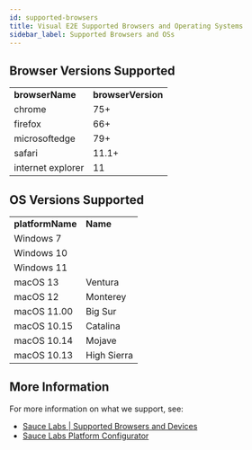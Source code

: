 ```yaml
---
id: supported-browsers
title: Visual E2E Supported Browsers and Operating Systems
sidebar_label: Supported Browsers and OSs
---
```


## Browser Versions Supported

<table>
  <tr>
   <td>
    <strong>browserName</strong>
   </td>
   <td>
    <strong>browserVersion</strong>
   </td>
  </tr>
  <tr>
   <td>
    chrome
   </td>
   <td>
    75+
   </td>
  </tr>
  <tr>
   <td>
    firefox
   </td>
   <td>
    66+
   </td>
  </tr>
  <tr>
   <td>
    microsoftedge
   </td>
   <td>
    79+
   </td>
  </tr>
  <tr>
   <td>
    safari
   </td>
   <td>
    11.1+
   </td>
  </tr>
  <tr>
   <td>
    internet explorer
   </td>
   <td>
    11
   </td>
  </tr>
</table>

## OS Versions Supported

<table>
  <tr>
   <td>
    <strong>platformName</strong>
   </td>
   <td>
    <strong>Name</strong>
   </td>
  </tr>
  <tr>
   <td>
    Windows 7
   </td>
   <td>
   </td>
  </tr>
  <tr>
   <td>
    Windows 10
   </td>
   <td>
   </td>
  </tr>
  <tr>
   <td>
    Windows 11
   </td>
   <td>
   </td>
  </tr>
  <tr>
   <td>
    macOS 13
   </td>
   <td>
    Ventura
   </td>
  </tr>
  <tr>
   <td>
    macOS 12
   </td>
   <td>
    Monterey
   </td>
  </tr>
  <tr>
   <td>
    macOS 11.00
   </td>
   <td>
    Big Sur
   </td>
  </tr>
  <tr>
   <td>
    macOS 10.15
   </td>
   <td>
    Catalina
   </td>
  </tr>
  <tr>
   <td>
    macOS 10.14
   </td>
   <td>
    Mojave
   </td>
  </tr>
  <tr>
   <td>
    macOS 10.13
   </td>
   <td>
    High Sierra
   </td>
  </tr>
</table>

## More Information

For more information on what we support, see:

- [Sauce Labs | Supported Browsers and Devices](https://saucelabs.com/platform/supported-browsers-devices)
- [Sauce Labs Platform Configurator](https://saucelabs.com/platform/platform-configurator#/)
